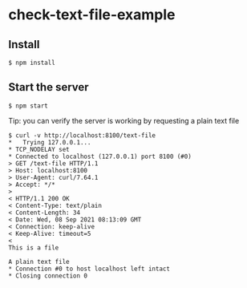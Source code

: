 # check-text-file-example

## Install

```shell
$ npm install
```

## Start the server

```shell
$ npm start
```

Tip: you can verify the server is working by requesting a plain text file

```shell
$ curl -v http://localhost:8100/text-file
*   Trying 127.0.0.1...
* TCP_NODELAY set
* Connected to localhost (127.0.0.1) port 8100 (#0)
> GET /text-file HTTP/1.1
> Host: localhost:8100
> User-Agent: curl/7.64.1
> Accept: */*
>
< HTTP/1.1 200 OK
< Content-Type: text/plain
< Content-Length: 34
< Date: Wed, 08 Sep 2021 08:13:09 GMT
< Connection: keep-alive
< Keep-Alive: timeout=5
<
This is a file

A plain text file
* Connection #0 to host localhost left intact
* Closing connection 0
```
